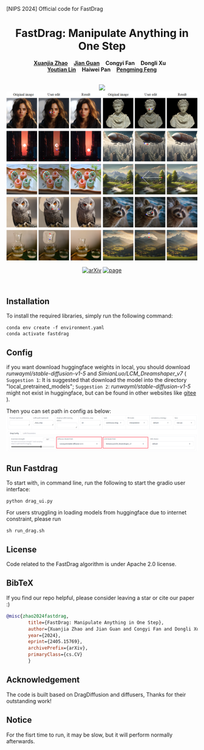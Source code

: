 [NIPS 2024] Official code for FastDrag
<p align="center">
  <h1 align="center">FastDrag: Manipulate Anything in One Step</h1>
  <p align="center">
    <a href=""><strong>Xuanjia Zhao</strong></a>
    &nbsp;&nbsp;
    <a href="https://scholar.google.com/citations?hl=en&user=wf60G1sAAAAJ"><strong>Jian Guan</strong></a>
    &nbsp;&nbsp;
    <strong>Congyi Fan</strong>
    &nbsp;&nbsp;
    <strong>Dongli Xu</strong>
    &nbsp;&nbsp;
    <br>
    <a href="https://linyou.github.io/"><strong>Youtian Lin</strong></a>
    &nbsp;&nbsp;
    <strong>Haiwei Pan</strong>
    &nbsp;&nbsp;
    <a href="https://scholar.google.com/citations?hl=en&user=O51mMKgAAAAJ"><strong>Pengming Feng</strong></a>
  </p>
  <br>
  <div align="center">
    <img src="./release-doc/asset/overall-method-structure_v12.png", width="700">
  </div>
  <div align="center">
    <img src="./release-doc/asset/more_results2.png", width="700">
  </div>
  <!-- <div align="center">
    <video controls width="700">
        <source src="https://fastdrag-site.github.io/program.mp4" type="video/mp4" />
    </video>
  </div> -->
  <p align="center">
    <a href="https://arxiv.org/abs/2405.15769"><img alt='arXiv' src="https://img.shields.io/badge/arXiv-2405.15769-red"></a>
    <a href="https://fastdrag-site.github.io/"><img alt='page' src="https://img.shields.io/badge/Project-Website-orange"></a>
    <!-- <a href=""><img alt='Twitter' src="https://img.shields.io/badge/Nips-poster-blue"></a> -->
  </p>
  <br>
</p>



## Installation

To install the required libraries, simply run the following command:
```
conda env create -f environment.yaml
conda activate fastdrag
```

## Config
if you want download huggingface weights in local, you should download *runwayml/stable-diffusion-v1-5* and *SimianLuo/LCM_Dreamshaper_v7* ( ```Suggestion 1```: It is suggested that download the model into the directory "local\_pretrained\_models"; ```Suggestion 2```: *runwayml/stable-diffusion-v1-5* might not exist in huggingface, but can be found in other websites like [gitee](https://ai.gitee.com/hf-models/runwayml/stable-diffusion-v1-5/tree/main) ). 

Then you can set path in config as below:
![config](./release-doc/asset/config.png)


## Run Fastdrag
To start with, in command line, run the following to start the gradio user interface:
```
python drag_ui.py
```
For users struggling in loading models from huggingface due to internet constraint, please run
```
sh run_drag.sh
```


## License
Code related to the FastDrag algorithm is under Apache 2.0 license.


## BibTeX
If you find our repo helpful, please consider leaving a star or cite our paper :)
```bibtex
@misc{zhao2024fastdrag,
        title={FastDrag: Manipulate Anything in One Step}, 
        author={Xuanjia Zhao and Jian Guan and Congyi Fan and Dongli Xu and Youtian Lin and Haiwei Pan and Pengming Feng},
        year={2024},
        eprint={2405.15769},
        archivePrefix={arXiv},
        primaryClass={cs.CV}
        }
```




<!-- ## 🔧Common Issues and Solutions
1) For users struggling in loading models from huggingface due to internet constraint, please 1) follow this [links](https://zhuanlan.zhihu.com/p/475260268) and download the model into the directory "local\_pretrained\_models"; 2) Run "drag\_ui.py" and select the directory to your pretrained model in "Algorithm Parameters -> Base Model Config -> Diffusion Model Path". -->


## Acknowledgement
The code is built based on DragDiffusion and diffusers, Thanks for their outstanding work!

## Notice
For the fisrt time to run, it may be slow, but it will perform normally afterwards.
